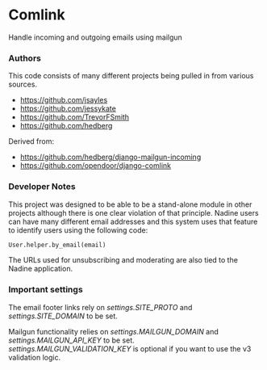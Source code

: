 # Comlink

Handle incoming and outgoing emails using mailgun

### Authors

This code consists of many different projects being pulled in from various sources.

 * https://github.com/jsayles
 * https://github.com/jessykate
 * https://github.com/TrevorFSmith
 * https://github.com/hedberg

Derived from:
 * https://github.com/hedberg/django-mailgun-incoming
 * https://github.com/opendoor/django-comlink

### Developer Notes

This project was designed to be able to be a stand-alone module in other projects
although there is one clear violation of that principle.  Nadine users can
have many different email addresses and this system uses that feature to identify
users using the following code:

```python
User.helper.by_email(email)
```

The URLs used for unsubscribing and moderating are also tied to the Nadine application.

### Important settings
The email footer links rely on *settings.SITE_PROTO* and *settings.SITE_DOMAIN* to be set.

Mailgun functionality relies on *settings.MAILGUN_DOMAIN* and *settings.MAILGUN_API_KEY* to be set.  
*settings.MAILGUN_VALIDATION_KEY* is optional if you want to use the v3 validation logic.
